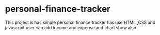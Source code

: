 # personal-finance-tracker
This project is has simple personal finance tracker has use HTML ,CSS and  javascrpit user can add income and expense and chart show also
